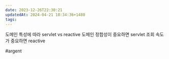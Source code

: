 ```yaml
---
date: 2023-12-26T22:30:21
updatedAt: 2024-04-21 18:34:36+1480
tags: 
---
```

도메인 특성에 따라 
servlet vs reactive 
도메인 정합성이 중요하면 servlet
조회 속도가 중요하면 reactive

#argent 